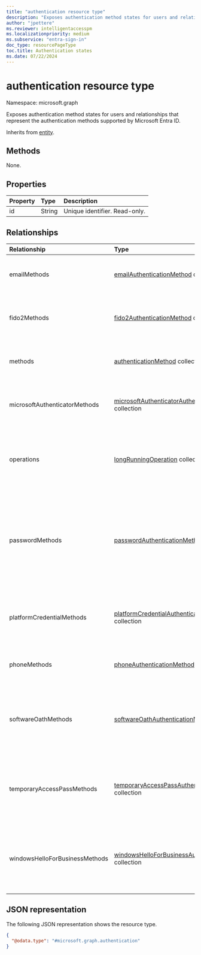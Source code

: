 ```yaml
---
title: "authentication resource type"
description: "Exposes authentication method states for users and relationships that represent the authentication methods supported by Microsoft Entra ID."
author: "jpettere"
ms.reviewer: intelligentaccesspm
ms.localizationpriority: medium
ms.subservice: "entra-sign-in"
doc_type: resourcePageType
toc.title: Authentication states
ms.date: 07/22/2024
---
```


# authentication resource type

Namespace: microsoft.graph

Exposes authentication method states for users and relationships that represent the authentication methods supported by Microsoft Entra ID.

Inherits from [entity](entity.md).

## Methods

None.

## Properties
|Property|Type|Description|
|:---|:---|:---|
|id|String|Unique identifier. Read-only.|

## Relationships
|Relationship|Type|Description|
|:---|:---|:---|
|emailMethods|[emailAuthenticationMethod](../resources/emailauthenticationmethod.md) collection|The email address registered to a user for authentication. |
|fido2Methods|[fido2AuthenticationMethod](../resources/fido2authenticationmethod.md) collection|Represents the FIDO2 security keys registered to a user for authentication.|
|methods|[authenticationMethod](../resources/authenticationmethod.md) collection| Represents all authentication methods registered to a user.|
|microsoftAuthenticatorMethods|[microsoftAuthenticatorAuthenticationMethod](../resources/microsoftauthenticatorauthenticationmethod.md) collection| The details of the Microsoft Authenticator app registered to a user for authentication. |
|operations|[longRunningOperation](../resources/longrunningoperation.md) collection|Represents the status of a long-running operation, such as a password reset operation.|
|passwordMethods|[passwordAuthenticationMethod](../resources/passwordauthenticationmethod.md) collection|Represents the password registered to a user for authentication. For security, the password itself is never returned in the object, but action can be taken to reset a password.|
|platformCredentialMethods|[platformCredentialAuthenticationMethod](../resources/platformcredentialauthenticationmethod.md) collection| Represents a platform credential instance registered to a user on Mac OS. |
|phoneMethods|[phoneAuthenticationMethod](../resources/phoneauthenticationmethod.md) collection|The phone numbers registered to a user for authentication.|
|softwareOathMethods|[softwareOathAuthenticationMethod](../resources/softwareoathauthenticationmethod.md) collection|The software OATH time-based one-time password (TOTP) applications registered to a user for authentication.|
|temporaryAccessPassMethods|[temporaryAccessPassAuthenticationMethod](../resources/temporaryaccesspassauthenticationmethod.md) collection|Represents a Temporary Access Pass registered to a user for authentication through time-limited passcodes.|
|windowsHelloForBusinessMethods|[windowsHelloForBusinessAuthenticationMethod](../resources/windowshelloforbusinessauthenticationmethod.md) collection|Represents the Windows Hello for Business authentication method registered to a user for authentication.|


## JSON representation
The following JSON representation shows the resource type.
<!-- {
  "blockType": "resource",
  "keyProperty": "id",
  "@odata.type": "microsoft.graph.authentication",
  "openType": false
}
-->
``` json
{
  "@odata.type": "#microsoft.graph.authentication"
}
```
